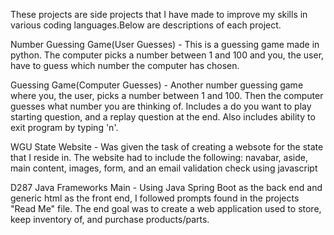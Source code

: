 These projects are side projects that I have made to improve my skills in various coding languages.Below are descriptions of each project.

Number Guessing Game(User Guesses) - This is a guessing game made in python. The computer picks a number between 1 and 100 and you, the user,
have to guess which number the computer has chosen.

Guessing Game(Computer Guesses) - Another number guessing game where you, the user, picks a number between 1 and 100. Then the computer guesses what number you are thinking of. Includes a do you want to play starting question, and a replay question at the end. Also includes ability to exit program by typing 'n'.

WGU State Website - Was given the task of creating a websote for the state that I reside in. The website had to include the following: navabar, aside, main content, images, form, and an email validation check using javascript

D287 Java Frameworks Main - Using Java Spring Boot as the back end and generic html as the front end, I followed prompts found in the projects "Read Me" file. The end goal was to create a web application used to store, keep inventory of, and purchase products/parts.
